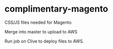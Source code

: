 # complimentary-magento
CSS/JS files needed for Magento

Merge into master to upload to AWS

Run job on Clive to deploy files to AWS.
